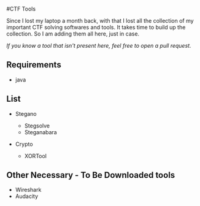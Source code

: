 #CTF Tools

Since I lost my laptop a month back, with that I lost all the collection of my important CTF solving softwares and tools. It takes time to build up the collection. So I am adding them all here, just in case.

_If you know a tool that isn't present here, feel free to open a pull request._

## Requirements

- java

## List

- Stegano
  - Stegsolve
  - Steganabara

- Crypto
  - XORTool

## Other Necessary - To Be Downloaded tools 

- Wireshark
- Audacity

